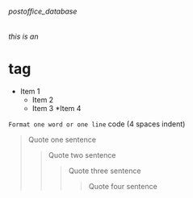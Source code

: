 # <h6>postoffice_database</h6>

### <h6>this is an <h1> tag

* Item 1
  * Item 2
  * Item 3
*Item 4
 
`Format one word or one line`
   code (4 spaces indent)
 
> Quote one sentence
>> Quote two sentence
>>> Quote three sentence
>>>> Quote four sentence
